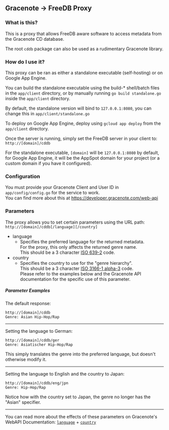 Gracenote → FreeDB Proxy
-

### What is this?
This is a proxy that allows FreeDB aware software to access metadata from the Gracenote CD database.

The root `cddb` package can also be used as a rudimentary Gracenote library.

### How do I use it?
This proxy can be ran as either a standalone executable (self-hosting) or on Google App Engine.

You can build the standalone executable using the build-\* shell/batch files in the `app/client` directory, or by manually running `go build standalone.go` inside the `app/client` directory.

By default, the standalone version will bind to `127.0.0.1:8080`, you can change this in `app/client/standalone.go`

To deploy on Google App Engine, deploy using `gcloud app deploy` from the `app/client` directory.

Once the server is running, simply set the FreeDB server in your client to:
`http://[domain]/cddb`

For the standalone executable, `[domain]` will be `127.0.0.1:8080` by default, for Google App Engine, it will be the AppSpot domain for your project (or a custom domain if you have it configured).

### Configuration
You must provide your Gracenote Client and User ID in `app/config/config.go` for the service to work.  
You can find more about this at https://developer.gracenote.com/web-api

### Parameters
The proxy allows you to set certain parameters using the URL path:
`http://[domain]/cddb[/language][/country]`

- language
  - Specifies the preferred language for the returned metadata.  
    For the proxy, this only affects the returned genre name.  
    This should be a 3 character [ISO 639-2](https://en.wikipedia.org/wiki/List_of_ISO_639-2_codes) code. 
- country
  - Specifies the country to use for the "genre hierarchy".  
    This should be a 3 character [ISO 3166-1 alpha-3](https://en.wikipedia.org/wiki/ISO_3166-1_alpha-3) code.  
    Please refer to the examples below and the Gracenote API documentation for the specific use of this parameter.

##### Parameter Examples
The default response:

    http://[domain]/cddb
    Genre: Asian Hip-Hop/Rap

---

Setting the language to German:

    http://[domain]/cddb/ger
    Genre: Asiatischer Hip-Hop/Rap
This simply translates the genre into the preferred language, but doesn't otherwise modify it.

---

Setting the language to English and the country to Japan:

    http://[domain]/cddb/eng/jpn
    Genre: Hip-Hop/Rap
Notice how with the country set to Japan, the genre no longer has the "Asian" specifier.

---

You can read more about the effects of these parameters on Gracenote's WebAPI Documentation: [`language`](https://developer.gracenote.com/sites/default/files/web/webapi/Content/music-web-api/Setting%20the%20Language%20Preference.html) + [`country`](https://developer.gracenote.com/sites/default/files/web/webapi/Content/music-web-api/Specifying%20a%20Country%20Specific.html)